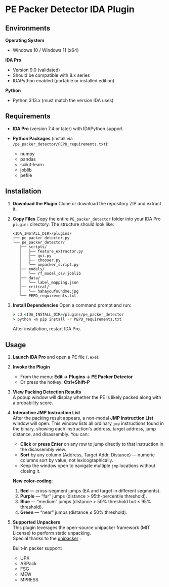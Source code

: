 # PE Packer Detector IDA Plugin

## Environments

**Operating System**  
- Windows 10 / Windows 11 (x64)

**IDA Pro**  
- Version 9.0 (validated)  
- Should be compatible with 8.x series  
- IDAPython enabled (portable or installed edition)

**Python**  
- Python 3.13.x (must match the version IDA uses)  

## Requirements

* **IDA Pro** (version 7.4 or later) with IDAPython support
* **Python Packages** (install via `/pe_packer_detector/PEPD_requirements.txt`):

  * numpy
  * pandas
  * scikit-learn
  * joblib
  * pefile

## Installation

1. **Download the Plugin**
   Clone or download the repository ZIP and extract it.

2. **Copy Files**
   Copy the entire `PE_packer_detector` folder into your IDA Pro `plugins` directory. The structure should look like:

   ```text
   <IDA_INSTALL_DIR>/plugins/
   ├── pe_packer_detector.py
   └── pe_packer_detector/                    
      ├── scripts/                         
      │   ├── feature_extractor.py
      │   ├── gui.py                       
      │   ├── chooser.py                    
      │   └── unpacker_script.py            
      ├── models/                           
      │   └── rf_model_csv.joblib
      ├── data/                            
      │   └── label_mapping.json
      ├── critical/                         
      │   └── hahayoufoundme.jpg
      └── PEPD_requirements.txt             
   ```

3. **Install Dependencies**
   Open a command prompt and run:

   ```bat
   > cd <IDA_INSTALL_DIR>/plugins/pe_packer_detector
   > python -m pip install -r PEPD_requirements.txt
   ```

   After installation, restart IDA Pro.

## Usage

1. **Launch IDA Pro** and open a PE file (`.exe`).
2. **Invoke the Plugin**

   * From the menu: **Edit → Plugins → PE Packer Detector**
   * Or press the hotkey: **Ctrl+Shift-P**
3. **View Packing Detection Results**  
   A popup window will display whether the PE is likely packed along with a probability score.
4. **Interactive JMP Instruction List**  
   After the packing result appears, a non-modal **JMP Instruction List** window will open. This window lists all ordinary `jmp` instructions found in the binary, showing each instruction's address, target address, jump distance, and disassembly. You can:

   * **Click** or **press Enter** on any row to jump directly to that instruction in the disassembly view.
   * **Sort** by any column (Address, Target Addr, Distance) — numeric columns sort by value, not lexicographically.
   * Keep the window open to navigate multiple `jmp` locations without closing it.

   **New color-coding**:
   1. **Red** — cross-segment jumps (EA and target in different segments).  
   2. **Purple** — “far” jumps (distance > 95th-percentile threshold).  
   3. **Blue** — “medium” jumps (distance > 50% threshold but ≤ 95% threshold).  
   4. **Green** — “near” jumps (distance ≤ 50% threshold).  
5. **Supported Unpackers**  
This plugin leverages the open-source unipacker framework (MIT License) to perform static unpacking.  
Special thanks to the [unipacker](https://github.com/unipacker/unipacker) .

   Built-in packer support:
   - UPX
   - ASPack
   - FSG
   - MEW
   - MPRESS

